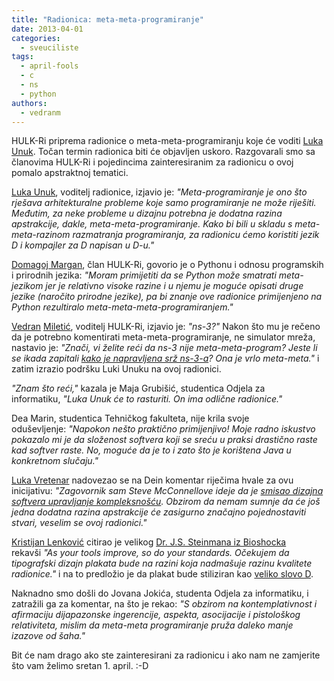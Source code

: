 ```yaml
---
title: "Radionica: meta-meta-programiranje"
date: 2013-04-01
categories: 
  - sveuciliste
tags: 
  - april-fools
  - c
  - ns
  - python
authors: 
  - vedranm
---
```


HULK-Ri priprema radionice o meta-meta-programiranju koje će voditi [Luka Unuk](https://luka8088.com/). Točan termin radionica biti će objavljen uskoro. Razgovarali smo sa članovima HULK-Ri i pojedincima zainteresiranim za radionicu o ovoj pomalo apstraktnoj tematici.

<!-- more -->

[Luka Unuk](https://luka8088.com/), voditelj radionice, izjavio je: _"Meta-programiranje je ono što rješava arhitekturalne probleme koje samo programiranje ne može riješiti. Međutim, za neke probleme u dizajnu potrebna je dodatna razina apstrakcije, dakle, meta-meta-programiranje. Kako bi bili u skladu s meta-meta-razinom razmatranja programiranja, za radionicu ćemo koristiti jezik D i kompajler za D napisan u D-u."_

[Domagoj Margan](https://domargan.net/), član HULK-Ri, govorio je o Pythonu i odnosu programskih i prirodnih jezika: _"Moram primijetiti da se Python može smatrati meta-jezikom jer je relativno visoke razine i u njemu je moguće opisati druge jezike (naročito prirodne jezike), pa bi znanje ove radionice primijenjeno na Python rezultiralo meta-meta-meta-programiranjem."_

[Vedran](https://vedran.miletic.net/) [Miletić](https://www.miletic.net/), voditelj HULK-Ri, izjavio je: _"ns-3?"_ Nakon što mu je rečeno da je potrebno komentirati meta-meta-programiranje, ne simulator mreža, nastavio je: _"Znači, vi želite reći da ns-3 nije meta-meta-program? Jeste li se ikada zapitali [kako je napravljena srž ns-3-a](https://www.nsnam.org/docs/architecture.pdf)? Ona je vrlo meta-meta."_ i zatim izrazio podršku Luki Unuku na ovoj radionici.

_"Znam što reći,"_ kazala je Maja Grubišić, studentica Odjela za informatiku, _"Luka Unuk će to rasturiti. On ima odlične radionice."_

Dea Marin, studentica Tehničkog fakulteta, nije krila svoje oduševljenje: _"Napokon nešto praktično primijenjivo! Moje radno iskustvo pokazalo mi je da složenost softvera koji se sreću u praksi drastično raste kad softver raste. No, moguće da je to i zato što je korištena Java u konkretnom slučaju."_

[Luka Vretenar](https://luka.vretenar.pro/) nadovezao se na Dein komentar riječima hvale za ovu inicijativu: _"Zagovornik sam Steve McConnellove ideje da je [smisao dizajna softvera upravljanje kompleksnošću](https://wiki.c2.com/?CodeComplete). Obzirom da nemam sumnje da će još jedna dodatna razina apstrakcije će zasigurno značajno pojednostaviti stvari, veselim se ovoj radionici."_

[Kristijan Lenković](http://kristijan.lenkovic.com/) citirao je velikog [Dr. J.S. Steinmana iz Bioshocka](https://bioshock.fandom.com/wiki/J.S._Steinman) rekavši _"As your tools improve, so do your standards. Očekujem da tipografski dizajn plakata bude na razini koja nadmašuje razinu kvalitete radionice."_ i na to predložio je da plakat bude stiliziran kao [veliko slovo D](https://superstarworksheets.com/alphabet-worksheets/letter-d-worksheets/).

Naknadno smo došli do Jovana Jokića, studenta Odjela za informatiku, i zatražili ga za komentar, na što je rekao: _"S obzirom na kontemplativnost i afirmaciju dijapazonske ingerencije, aspekta, asocijacije i pistološkog relativiteta, mislim da meta-meta programiranje pruža daleko manje izazove od šaha."_

Bit će nam drago ako ste zainteresirani za radionicu i ako nam ne zamjerite što vam želimo sretan 1. april. :-D
